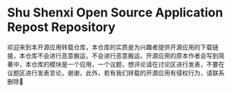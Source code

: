 # Shu Shenxi Open Source Application Repost Repository
欢迎来到本开源应用转载仓库，本仓库的实质是为兴趣者提供开源应用的下载链接，本仓库不会进行恶意搬运，不会进行恶意搬运，开源应用的原本作者会写到简著中，本仓库的模块是一个应用，一个议题，想评论请在讨论区进行发表，不要在议题区进行发表言论，谢谢，此外，若有我们转载的开源应用有侵权行为，请联系删除🍧 
